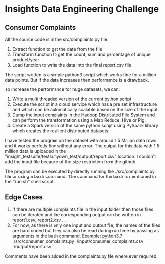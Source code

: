 # Insights Data Engineering Challenge

## Consumer Complaints
All the source code is in the src/complaints.py file.
1. Extract function to get the data from the file
2. Transform function to get the count, sum and percentage of unique product/year 
3. Load function to write the data into the final report.csv file

The script written is a simple python3 script which works fine for a million data points. But if the data increases then performance is a drawback. 

To increase the performance for huge datasets, we can:
1. Write a multi threaded version of the current python script
1. Execute the script in a cloud service which has a pre set infrastructure and which can be automatically scalable based on the size of the input. 
1. Dump the input complaints in the Hadoop Distributed File System and can perform the transformation using a Map Reduce, Hive or Pig.
1. Create a Spark version of the same python script using PySpark library which creates the resilient distributed datasets.

I have tested the program on the dataset with around 1.5 Million data rows and it works perfctly fine without any error. The output for this data with 1.5 million data is uploaded in the "insight_testsuite/tests/myown_test/output/report.csv" location. I couldn't add the input file because of the size restriction from the github.

The program can be executed by directly running the ./src/complaints.py file or using a bash command. The command for the bash is mentioned in the "run.sh" shell script.

## Edge Cases
1. If there are multiple complaints file in the input folder then those files can be iterated and the corresponding output can be written in report1.csv, report2.csv . . 
2. For now, as there is only one input and output file, the names of the files are hard coded but they can also be read during run time by passing as arguments in the bash command.
Example: python3.7 ./src/consumer_complaints.py ./input/consumer_complaints.csv ./output/report.csv


Comments have been added in the complaints.py file where ever required.
